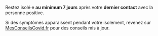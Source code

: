 Restez isolé·e **au minimum 7 jours** après votre **dernier contact** avec la personne positive.

Si des symptômes apparaissent pendant votre isolement, revenez sur [MesConseilsCovid.fr](/#introduction) pour des conseils mis à jour.
